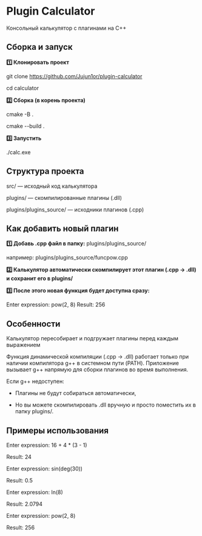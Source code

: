 # Plugin Calculator
Консольный калькулятор с плагинами на C++

## Сборка и запуск
**1️⃣ Клонировать проект**

git clone https://github.com/Jujun1or/plugin-calculator

cd calculator

**2️⃣ Сборка (в корень проекта)**

cmake -B .

cmake --build .

**3️⃣ Запустить**

./calc.exe

## Структура проекта
src/ — исходный код калькулятора

plugins/ — скомпилированные плагины (.dll)

plugins/plugins_source/ — исходники плагинов (.cpp)

## Как добавить новый плагин
**1️⃣ Добавь .cpp файл в папку:**
plugins/plugins_source/

например:
plugins/plugins_source/funcpow.cpp

**2️⃣ Калькулятор автоматически скомпилирует этот плагин (.cpp → .dll) и сохранит его в plugins/**

**3️⃣ После этого новая функция будет доступна сразу:**

Enter expression: pow(2, 8)
Result: 256

## Особенности
Калькулятор пересобирает и подгружает плагины перед каждым выражением

Функция динамической компиляции (.cpp → .dll) работает только при наличии компилятора g++
в системном пути (PATH).
Приложение вызывает g++ напрямую для сборки плагинов во время выполнения.

Если g++ недоступен:

* Плагины не будут собираться автоматически,

* Но вы можете скомпилировать .dll вручную и просто поместить их в папку plugins/.

## Примеры использования
Enter expression: 16 + 4 * (3 - 1)

Result: 24

Enter expression: sin(deg(30))

Result: 0.5

Enter expression: ln(8)

Result: 2.0794

Enter expression: pow(2, 8)

Result: 256
